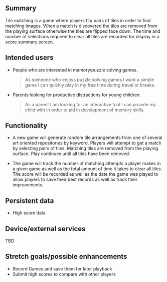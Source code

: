 ## Summary
Tile matching is a game where players flip pairs of tiles in order to find matching images. When a match is discovered the tiles are removed from the playing surface otherwise the tiles are flipped face down. The time and number of selections required to clear all tiles are recorded for display in a score summary screen.

## Intended users
* People who are interested in memory/puzzle solving games.
  > As someone who enjoys puzzle solving games I want a simple game I can quickly play in my free time during travel or breaks.
* Parents looking for productive distractions for young children.  
  > As a parent I am looking for an interactive tool I can provide my child with in order to aid in development of memory skills.

## Functionality

* A new game will generate random tile arrangements from one of several art oriented repositories by keyword. Players will attempt to get a match by selecting pairs of tiles. Matching tiles are removed from the playing surface. Play continues until all tiles have been removed.


* The game will track the number of matching attempts a player makes in a given game as well as the total amount of time it takes to clear all tiles. The score will be recorded as well as the date the game was played to allow players to save their best records as well as track their improvements.

## Persistent data
* High score data

## Device/external services
TBD

## Stretch goals/possible enhancements
* Record Games and save them for later playback
* Submit high scores to compare with other players